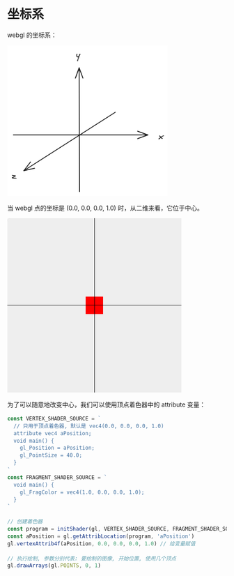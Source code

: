 # 坐标系

webgl 的坐标系：

![](./img/xyz.png)

当 webgl 点的坐标是 (0.0, 0.0, 0.0, 1.0) 时，从二维来看，它位于中心。

![](./img/center.png)

为了可以随意地改变中心，我们可以使用顶点着色器中的 attribute 变量：

```js
const VERTEX_SHADER_SOURCE = `
  // 只用于顶点着色器, 默认是 vec4(0.0, 0.0, 0.0, 1.0)
  attribute vec4 aPosition;
  void main() {
    gl_Position = aPosition;
    gl_PointSize = 40.0;
  }
`
const FRAGMENT_SHADER_SOURCE = `
  void main() {
    gl_FragColor = vec4(1.0, 0.0, 0.0, 1.0);
  }
`

// 创建着色器
const program = initShader(gl, VERTEX_SHADER_SOURCE, FRAGMENT_SHADER_SOURCE)
const aPosition = gl.getAttribLocation(program, 'aPosition')
gl.vertexAttrib4f(aPosition, 0.0, 0.0, 0.0, 1.0) // 给变量赋值

// 执行绘制, 参数分别代表: 要绘制的图像, 开始位置, 使用几个顶点
gl.drawArrays(gl.POINTS, 0, 1)
```

